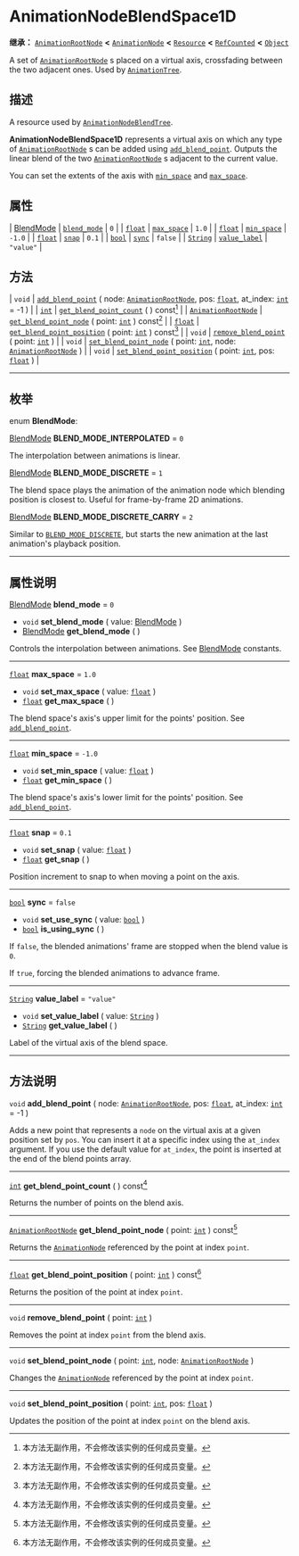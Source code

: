 <!-- ⚠ 请勿编辑本文件 ⚠ -->
<!-- 本文档使用脚本从 WeDot 引擎源码仓库生成。 -->
<!-- 生成脚本：https://github.com/WeDot-Engine/WeDot/tree/4.3/doc/tools/make_md.py； -->
<!-- 原文件：https://github.com/WeDot-Engine/WeDot/tree/4.3/doc/classes/AnimationNodeBlendSpace1D.xml。 -->

<div id="_class_animationnodeblendspace1d"></div>

# AnimationNodeBlendSpace1D

**继承：** [`AnimationRootNode`](class_animationrootnode.md) **<** [`AnimationNode`](class_animationnode.md) **<** [`Resource`](class_resource.md) **<** [`RefCounted`](class_refcounted.md) **<** [`Object`](class_object.md)

A set of [`AnimationRootNode`](class_animationrootnode.md) s placed on a virtual axis, crossfading between the two adjacent ones. Used by [`AnimationTree`](class_animationtree.md).

## 描述

A resource used by [`AnimationNodeBlendTree`](class_animationnodeblendtree.md).

 **AnimationNodeBlendSpace1D** represents a virtual axis on which any type of [`AnimationRootNode`](class_animationrootnode.md) s can be added using [`add_blend_point`](#class_animationnodeblendspace1d_method_add_blend_point). Outputs the linear blend of the two [`AnimationRootNode`](class_animationrootnode.md) s adjacent to the current value.

You can set the extents of the axis with [`min_space`](#class_animationnodeblendspace1d_property_min_space) and [`max_space`](#class_animationnodeblendspace1d_property_max_space).

## 属性

| [BlendMode](#enum_animationnodeblendspace1d_blendmode) | [`blend_mode`](#class_animationnodeblendspace1d_property_blend_mode)   | ``0``       |
| [`float`](class_float.md)                              | [`max_space`](#class_animationnodeblendspace1d_property_max_space)     | ``1.0``     |
| [`float`](class_float.md)                              | [`min_space`](#class_animationnodeblendspace1d_property_min_space)     | ``-1.0``    |
| [`float`](class_float.md)                              | [`snap`](#class_animationnodeblendspace1d_property_snap)               | ``0.1``     |
| [`bool`](class_bool.md)                                | [`sync`](#class_animationnodeblendspace1d_property_sync)               | ``false``   |
| [`String`](class_string.md)                            | [`value_label`](#class_animationnodeblendspace1d_property_value_label) | ``"value"`` |

## 方法

| `void`                                            | [`add_blend_point`](#class_animationnodeblendspace1d_method_add_blend_point) ( node: [`AnimationRootNode`](class_animationrootnode.md), pos: [`float`](class_float.md), at_index: [`int`](class_int.md) = -1 ) |
| [`int`](class_int.md)                             | [`get_blend_point_count`](#class_animationnodeblendspace1d_method_get_blend_point_count) ( ) const[^const]                                                                                                     |
| [`AnimationRootNode`](class_animationrootnode.md) | [`get_blend_point_node`](#class_animationnodeblendspace1d_method_get_blend_point_node) ( point: [`int`](class_int.md) ) const[^const]                                                                          |
| [`float`](class_float.md)                         | [`get_blend_point_position`](#class_animationnodeblendspace1d_method_get_blend_point_position) ( point: [`int`](class_int.md) ) const[^const]                                                                  |
| `void`                                            | [`remove_blend_point`](#class_animationnodeblendspace1d_method_remove_blend_point) ( point: [`int`](class_int.md) )                                                                                            |
| `void`                                            | [`set_blend_point_node`](#class_animationnodeblendspace1d_method_set_blend_point_node) ( point: [`int`](class_int.md), node: [`AnimationRootNode`](class_animationrootnode.md) )                               |
| `void`                                            | [`set_blend_point_position`](#class_animationnodeblendspace1d_method_set_blend_point_position) ( point: [`int`](class_int.md), pos: [`float`](class_float.md) )                                                |

<!-- rst-class:: classref-section-separator -->

---

## 枚举

<div id="_class_enum_animationnodeblendspace1d_blendmode"></div>

enum **BlendMode**: <div id="enum_animationnodeblendspace1d_blendmode"></div>

<div id="_class_animationnodeblendspace1d_constant_blend_mode_interpolated"></div>

[BlendMode](#enum_animationnodeblendspace1d_blendmode) **BLEND_MODE_INTERPOLATED** = ``0``

The interpolation between animations is linear.

<div id="_class_animationnodeblendspace1d_constant_blend_mode_discrete"></div>

[BlendMode](#enum_animationnodeblendspace1d_blendmode) **BLEND_MODE_DISCRETE** = ``1``

The blend space plays the animation of the animation node which blending position is closest to. Useful for frame-by-frame 2D animations.

<div id="_class_animationnodeblendspace1d_constant_blend_mode_discrete_carry"></div>

[BlendMode](#enum_animationnodeblendspace1d_blendmode) **BLEND_MODE_DISCRETE_CARRY** = ``2``

Similar to [`BLEND_MODE_DISCRETE`](#class_animationnodeblendspace1d_constant_blend_mode_discrete), but starts the new animation at the last animation's playback position.

<!-- rst-class:: classref-section-separator -->

---

## 属性说明

<div id="_class_animationnodeblendspace1d_property_blend_mode"></div>

[BlendMode](#enum_animationnodeblendspace1d_blendmode) **blend_mode** = ``0`` <div id="class_animationnodeblendspace1d_property_blend_mode"></div>

- `void` **set_blend_mode** ( value: [BlendMode](#enum_animationnodeblendspace1d_blendmode) )
- [BlendMode](#enum_animationnodeblendspace1d_blendmode) **get_blend_mode** ( )

Controls the interpolation between animations. See [BlendMode](#enum_animationnodeblendspace1d_blendmode) constants.

<!-- rst-class:: classref-item-separator -->

---

<div id="_class_animationnodeblendspace1d_property_max_space"></div>

[`float`](class_float.md) **max_space** = ``1.0`` <div id="class_animationnodeblendspace1d_property_max_space"></div>

- `void` **set_max_space** ( value: [`float`](class_float.md) )
- [`float`](class_float.md) **get_max_space** ( )

The blend space's axis's upper limit for the points' position. See [`add_blend_point`](#class_animationnodeblendspace1d_method_add_blend_point).

<!-- rst-class:: classref-item-separator -->

---

<div id="_class_animationnodeblendspace1d_property_min_space"></div>

[`float`](class_float.md) **min_space** = ``-1.0`` <div id="class_animationnodeblendspace1d_property_min_space"></div>

- `void` **set_min_space** ( value: [`float`](class_float.md) )
- [`float`](class_float.md) **get_min_space** ( )

The blend space's axis's lower limit for the points' position. See [`add_blend_point`](#class_animationnodeblendspace1d_method_add_blend_point).

<!-- rst-class:: classref-item-separator -->

---

<div id="_class_animationnodeblendspace1d_property_snap"></div>

[`float`](class_float.md) **snap** = ``0.1`` <div id="class_animationnodeblendspace1d_property_snap"></div>

- `void` **set_snap** ( value: [`float`](class_float.md) )
- [`float`](class_float.md) **get_snap** ( )

Position increment to snap to when moving a point on the axis.

<!-- rst-class:: classref-item-separator -->

---

<div id="_class_animationnodeblendspace1d_property_sync"></div>

[`bool`](class_bool.md) **sync** = ``false`` <div id="class_animationnodeblendspace1d_property_sync"></div>

- `void` **set_use_sync** ( value: [`bool`](class_bool.md) )
- [`bool`](class_bool.md) **is_using_sync** ( )

If `false`, the blended animations' frame are stopped when the blend value is `0`.

If `true`, forcing the blended animations to advance frame.

<!-- rst-class:: classref-item-separator -->

---

<div id="_class_animationnodeblendspace1d_property_value_label"></div>

[`String`](class_string.md) **value_label** = ``"value"`` <div id="class_animationnodeblendspace1d_property_value_label"></div>

- `void` **set_value_label** ( value: [`String`](class_string.md) )
- [`String`](class_string.md) **get_value_label** ( )

Label of the virtual axis of the blend space.

<!-- rst-class:: classref-section-separator -->

---

## 方法说明

<div id="_class_animationnodeblendspace1d_method_add_blend_point"></div>

`void` **add_blend_point** ( node: [`AnimationRootNode`](class_animationrootnode.md), pos: [`float`](class_float.md), at_index: [`int`](class_int.md) = -1 )<div id="class_animationnodeblendspace1d_method_add_blend_point"></div>

Adds a new point that represents a `node` on the virtual axis at a given position set by `pos`. You can insert it at a specific index using the `at_index` argument. If you use the default value for `at_index`, the point is inserted at the end of the blend points array.

<!-- rst-class:: classref-item-separator -->

---

<div id="_class_animationnodeblendspace1d_method_get_blend_point_count"></div>

[`int`](class_int.md) **get_blend_point_count** ( ) const[^const]<div id="class_animationnodeblendspace1d_method_get_blend_point_count"></div>

Returns the number of points on the blend axis.

<!-- rst-class:: classref-item-separator -->

---

<div id="_class_animationnodeblendspace1d_method_get_blend_point_node"></div>

[`AnimationRootNode`](class_animationrootnode.md) **get_blend_point_node** ( point: [`int`](class_int.md) ) const[^const]<div id="class_animationnodeblendspace1d_method_get_blend_point_node"></div>

Returns the [`AnimationNode`](class_animationnode.md) referenced by the point at index `point`.

<!-- rst-class:: classref-item-separator -->

---

<div id="_class_animationnodeblendspace1d_method_get_blend_point_position"></div>

[`float`](class_float.md) **get_blend_point_position** ( point: [`int`](class_int.md) ) const[^const]<div id="class_animationnodeblendspace1d_method_get_blend_point_position"></div>

Returns the position of the point at index `point`.

<!-- rst-class:: classref-item-separator -->

---

<div id="_class_animationnodeblendspace1d_method_remove_blend_point"></div>

`void` **remove_blend_point** ( point: [`int`](class_int.md) )<div id="class_animationnodeblendspace1d_method_remove_blend_point"></div>

Removes the point at index `point` from the blend axis.

<!-- rst-class:: classref-item-separator -->

---

<div id="_class_animationnodeblendspace1d_method_set_blend_point_node"></div>

`void` **set_blend_point_node** ( point: [`int`](class_int.md), node: [`AnimationRootNode`](class_animationrootnode.md) )<div id="class_animationnodeblendspace1d_method_set_blend_point_node"></div>

Changes the [`AnimationNode`](class_animationnode.md) referenced by the point at index `point`.

<!-- rst-class:: classref-item-separator -->

---

<div id="_class_animationnodeblendspace1d_method_set_blend_point_position"></div>

`void` **set_blend_point_position** ( point: [`int`](class_int.md), pos: [`float`](class_float.md) )<div id="class_animationnodeblendspace1d_method_set_blend_point_position"></div>

Updates the position of the point at index `point` on the blend axis.

[^virtual]: 本方法通常需要用户覆盖才能生效。
[^const]: 本方法无副作用，不会修改该实例的任何成员变量。
[^vararg]: 本方法除了能接受在此处描述的参数外，还能够继续接受任意数量的参数。
[^constructor]: 本方法用于构造某个类型。
[^static]: 调用本方法无需实例，可直接使用类名进行调用。
[^operator]: 本方法描述的是使用本类型作为左操作数的有效运算符。
[^bitfield]: 这个值是由下列位标志构成位掩码的整数。
[^void]: 无返回值。
